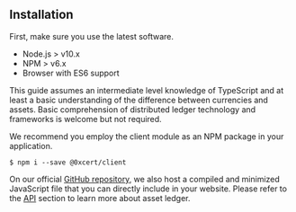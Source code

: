 ## Installation

First, make sure you use the latest software.

* Node.js > v10.x
* NPM > v6.x
* Browser with ES6 support

This guide assumes an intermediate level knowledge of TypeScript and at least a basic understanding of the difference between currencies and assets. Basic comprehension of distributed ledger technology and frameworks is welcome but not required.

We recommend you employ the client module as an NPM package in your application.

```shell
$ npm i --save @0xcert/client
```

On our official [GitHub repository](https://github.com/0xcert/framework), we also host a compiled and minimized JavaScript file that you can directly include in your website. Please refer to the [API](/api/core.html) section to learn more about asset ledger.

